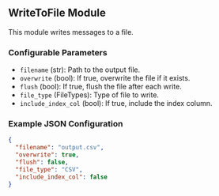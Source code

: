 ## WriteToFile Module

This module writes messages to a file.

### Configurable Parameters

- `filename` (str): Path to the output file.
- `overwrite` (bool): If true, overwrite the file if it exists.
- `flush` (bool): If true, flush the file after each write.
- `file_type` (FileTypes): Type of file to write.
- `include_index_col` (bool): If true, include the index column.

### Example JSON Configuration

```json
{
  "filename": "output.csv",
  "overwrite": true,
  "flush": false,
  "file_type": "CSV",
  "include_index_col": false
}
```